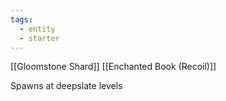 ```yaml
---
tags:
  - entity
  - starter
---
```

[[Gloomstone Shard]]
[[Enchanted Book (Recoil)]]

Spawns at deepslate levels